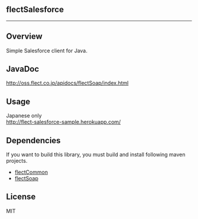 flectSalesforce
-----------------
-----------------

Overview
--------
Simple Salesforce client for Java.

JavaDoc
-------
http://oss.flect.co.jp/apidocs/flectSoap/index.html

Usage
-----
Japanese only  
http://flect-salesforce-sample.herokuapp.com/

Dependencies
------------
If you want to build this library, you must build and install following maven projects.

- [flectCommon](https://github.com/shunjikonishi/flectCommon)
- [flectSoap](https://github.com/shunjikonishi/flectSoap)

License
-------
MIT
